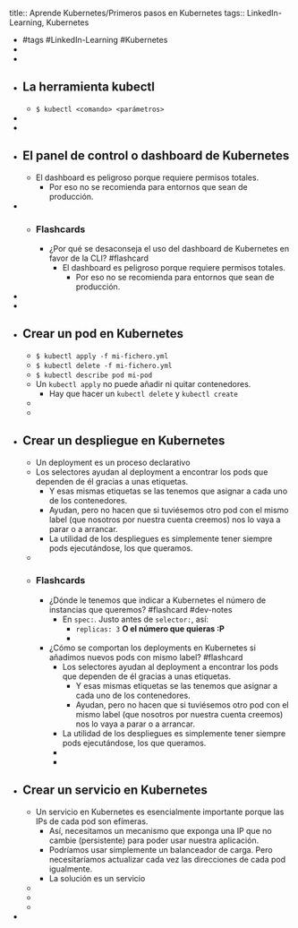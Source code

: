 title:: Aprende Kubernetes/Primeros pasos en Kubernetes
tags:: LinkedIn-Learning, Kubernetes

- #tags #LinkedIn-Learning #Kubernetes
-
-
- ## La herramienta kubectl
	- `$ kubectl <comando> <parámetros>`
-
-
- ## El panel de control o dashboard de Kubernetes
	- El dashboard es peligroso porque requiere permisos totales.
		- Por eso no se recomienda para entornos que sean de producción.
-
	- ### Flashcards
		- ¿Por qué se desaconseja el uso del dashboard de Kubernetes en favor de la CLI? #flashcard
			- El dashboard es peligroso porque requiere permisos totales.
				- Por eso no se recomienda para entornos que sean de producción.
-
-
- ## Crear un pod en Kubernetes
	- `$ kubectl apply -f mi-fichero.yml`
	- `$ kubectl delete -f mi-fichero.yml`
	- `$ kubectl describe pod mi-pod`
	- Un `kubectl apply` no puede añadir ni quitar contenedores.
		- Hay que hacer un `kubectl delete` y `kubectl create`
	-
	-
- ## Crear un despliegue en Kubernetes
	- Un deployment es un proceso declarativo
	- Los selectores ayudan al deployment a encontrar los pods que dependen de él gracias a unas etiquetas.
		- Y esas mismas etiquetas se las tenemos que asignar a cada uno de los contenedores.
		- Ayudan, pero no hacen que si tuviésemos otro pod con el mismo label (que nosotros por nuestra cuenta creemos) nos lo vaya a parar o a arrancar.
		- La utilidad de los despliegues es simplemente tener siempre pods ejecutándose, los que queramos.
	-
	- ### Flashcards
		- ¿Dónde le tenemos que indicar a Kubernetes el número de instancias que queremos? #flashcard #dev-notes
			- En `spec:`. Justo antes de `selector:`, así:
				- `replicas: 3` **O el número que quieras :P**
				-
		- ¿Cómo se comportan los deployments en Kubernetes si añadimos nuevos pods con mismo label? #flashcard
			- Los selectores ayudan al deployment a encontrar los pods que dependen de él gracias a unas etiquetas.
				- Y esas mismas etiquetas se las tenemos que asignar a cada uno de los contenedores.
				- Ayudan, pero no hacen que si tuviésemos otro pod con el mismo label (que nosotros por nuestra cuenta creemos) nos lo vaya a parar o a arrancar.
			- La utilidad de los despliegues es simplemente tener siempre pods ejecutándose, los que queramos.
			-
			-
- ## Crear un servicio en Kubernetes
	- Un servicio en Kubernetes es esencialmente importante porque las IPs de cada pod son efímeras.
		- Así, necesitamos un mecanismo que exponga una IP que no cambie (persistente) para poder usar nuestra aplicación.
		- Podríamos usar simplemente un balanceador de carga. Pero necesitaríamos actualizar cada vez las direcciones de cada pod igualmente.
		- La solución es un servicio
	-
	-
	-
-
